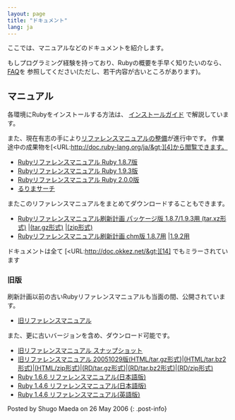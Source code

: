 ```yaml
---
layout: page
title: "ドキュメント"
lang: ja
---
```


ここでは、マニュアルなどのドキュメントを紹介します。

もしプログラミング経験を持っており、Rubyの概要を手早く知りたいのなら、 [FAQ][1]を
参照してください(ただし、若干内容が古いところがあります)。

## マニュアル

各環境にRubyをインストールする方法は、 [インストールガイド][2] で解説しています。

また、現在有志の手により[リファレンスマニュアルの整備][3]が進行中です。
作業途中の成果物を[&lt;URL:http://doc.ruby-lang.org/ja/&gt;][4]から閲覧できます。

* [Rubyリファレンスマニュアル Ruby 1.8.7版][5]
* [Rubyリファレンスマニュアル Ruby 1.9.3版][6]
* [Rubyリファレンスマニュアル Ruby 2.0.0版][7]
* [るりまサーチ][8]

またこのリファレンスマニュアルをまとめてダウンロードすることもできます。

* [Rubyリファレンスマニュアル刷新計画 パッケージ版 1.8.7/1.9.3用 (tar.xz形式)][9]
  \|[(tar.gz形式)][10] \|[(zip形式)][11]
* [Rubyリファレンスマニュアル刷新計画 chm版 1.8.7用][12] \|[1.9.2用][13]

ドキュメントは全て [&lt;URL:http://doc.okkez.net/&gt;][14] でもミラーされています

### 旧版

刷新計画以前の古いRubyリファレンスマニュアルも当面の間、公開されています。

* [旧リファレンスマニュアル][15]

また、更に古いバージョンを含め、ダウンロード可能です。

* [旧リファレンスマニュアル スナップショット][16]
* [旧リファレンスマニュアル
  20051029版(HTML/tar.gz形式)][17]\|[(HTML/tar.bz2形式)][18]\|[(HTML/zip形式)][19]\|[(RD/tar.gz形式)][20]\|[(RD/tar.bz2形式)][21]\|[(RD/zip形式)][22]
* [Ruby 1.6.6 リファレンスマニュアル(日本語版)][23]
* [Ruby 1.4.6 リファレンスマニュアル(日本語版)][24]
* [Ruby 1.4.6 リファレンスマニュアル(英語版)][25]

Posted by Shugo Maeda on 26 May 2006
{: .post-info}



[1]: /ja/old-man/html/Ruby_FAQ.html
[2]: /ja/install.cgi?cmd=view;name=top
[3]: https://bugs.ruby-lang.org/projects/rurema/wiki
[4]: http://doc.ruby-lang.org/ja/
[5]: http://doc.ruby-lang.org/ja/1.8.7/doc/index.html
[6]: http://doc.ruby-lang.org/ja/1.9.3/doc/index.html
[7]: http://doc.ruby-lang.org/ja/2.0.0/doc/index.html
[8]: http://doc.ruby-lang.org/ja/search/
[9]: http://doc.ruby-lang.org/archives/201208/ruby-refm-1.9.3-dynamic-20120829.tar.xz
[10]: http://doc.ruby-lang.org/archives/201208/ruby-refm-1.9.3-dynamic-20120829.tar.gz
[11]: http://doc.ruby-lang.org/archives/201208/ruby-refm-1.9.3-dynamic-20120829.zip
[12]: http://doc.ruby-lang.org/archives/201208/ruby-refm-1.8.7-20120829.chm
[13]: http://doc.ruby-lang.org/archives/201208/ruby-refm-1.9.3-20120829.chm
[14]: http://doc.okkez.net/
[15]: /ja/old-man/?cmd=view;name=Ruby%A5%EA%A5%D5%A5%A1%A5%EC%A5%F3%A5%B9%A5%DE%A5%CB%A5%E5%A5%A2%A5%EB
[16]: /ja/old-man/man-rd-ja.tar.gz
[17]: ftp://ftp.ruby-lang.org/pub/ruby/doc/ruby-man-ja-html-20051029.tar.gz
[18]: ftp://ftp.ruby-lang.org/pub/ruby/doc/ruby-man-ja-html-20051029.tar.bz2
[19]: ftp://ftp.ruby-lang.org/pub/ruby/doc/ruby-man-ja-html-20051029.zip
[20]: ftp://ftp.ruby-lang.org/pub/ruby/doc/ruby-man-ja-rd-20051029.tar.gz
[21]: ftp://ftp.ruby-lang.org/pub/ruby/doc/ruby-man-ja-rd-20051029.tar.bz2
[22]: ftp://ftp.ruby-lang.org/pub/ruby/doc/ruby-man-ja-rd-20051029.zip
[23]: ftp://ftp.ruby-lang.org/pub/ruby/doc/ruby-man-ja-1.6.6-20011225-rd.tar.gz
[24]: ftp://ftp.ruby-lang.org/pub/ruby/doc/ruby-man-1.4.6-jp.tar.gz
[25]: ftp://ftp.ruby-lang.org/pub/ruby/doc/ruby-man-1.4.6.tar.gz
